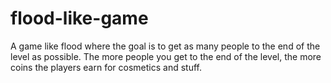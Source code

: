 # flood-like-game
A game like flood where the goal is to get as many people to the end of the level as possible. The more people you get to the end of the level, the more coins the players earn for cosmetics and stuff.

